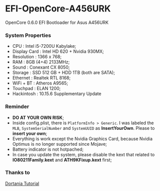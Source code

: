 # EFI-OpenCore-A456URK
OpenCore 0.6.0 EFI Bootloader for Asus A456URK

### System Properties
- CPU : Intel i5-7200U Kabylake;
- Display Card : Intel HD 620 + Nvidia 930MX;
- Resolution : 1366 x 768;
- RAM : 8GB (4+4) 2133MHz;
- Sound : Conexant CX 8050;
- Storage : SSD 512 GB + HDD 1TB (both are SATA);
- Ethernet : Realtek RTL 8168;
- WiFi + BT : Atheros A9565;
- Touchpad : ELAN 1200;
- Hackintosh : 10.15.6 Supplementary Update

### Reminder
- __DO AT YOUR OWN RISK__;
- Inside config.plist, there is `PlatformInfo > Generic`. I was labeled the `MLB`, `SystemSerialNumber` and `SystemUUID` as __InsertYourOwn__. Please to __insert your own__;
- Everything is work except the Nvidia Graphics Card, because Nvidia Optimus is no longer supported since Mojave;
- Battery indicator is not hotpached;
- In case you update the system, please disable the kext that related to __IO80211Family.kext__ and __ATH9KFixup.kext__ first;

### Thanks to
[Dortania Tutorial](https://dortania.github.io/OpenCore-Install-Guide/config-laptop.plist/kaby-lake.html#starting-point)
